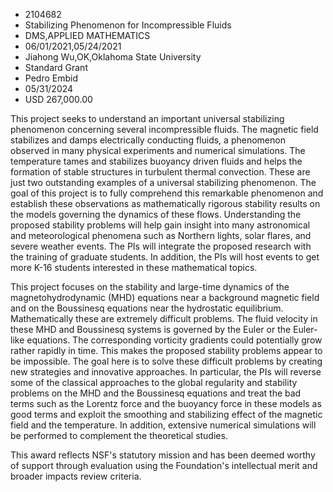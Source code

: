 
* 2104682
* Stabilizing Phenomenon for Incompressible Fluids
* DMS,APPLIED MATHEMATICS
* 06/01/2021,05/24/2021
* Jiahong Wu,OK,Oklahoma State University
* Standard Grant
* Pedro Embid
* 05/31/2024
* USD 267,000.00

This project seeks to understand an important universal stabilizing phenomenon
concerning several incompressible fluids. The magnetic field stabilizes and
damps electrically conducting fluids, a phenomenon observed in many physical
experiments and numerical simulations. The temperature tames and stabilizes
buoyancy driven fluids and helps the formation of stable structures in turbulent
thermal convection. These are just two outstanding examples of a universal
stabilizing phenomenon. The goal of this project is to fully comprehend this
remarkable phenomenon and establish these observations as mathematically
rigorous stability results on the models governing the dynamics of these flows.
Understanding the proposed stability problems will help gain insight into many
astronomical and meteorological phenomena such as Northern lights, solar flares,
and severe weather events. The PIs will integrate the proposed research with the
training of graduate students. In addition, the PIs will host events to get more
K-16 students interested in these mathematical topics.

This project focuses on the stability and large-time dynamics of the
magnetohydrodynamic (MHD) equations near a background magnetic field and on the
Boussinesq equations near the hydrostatic equilibrium. Mathematically these are
extremely difficult problems. The fluid velocity in these MHD and Boussinesq
systems is governed by the Euler or the Euler-like equations. The corresponding
vorticity gradients could potentially grow rather rapidly in time. This makes
the proposed stability problems appear to be impossible. The goal here is to
solve these difficult problems by creating new strategies and innovative
approaches. In particular, the PIs will reverse some of the classical approaches
to the global regularity and stability problems on the MHD and the Boussinesq
equations and treat the bad terms such as the Lorentz force and the buoyancy
force in these models as good terms and exploit the smoothing and stabilizing
effect of the magnetic field and the temperature. In addition, extensive
numerical simulations will be performed to complement the theoretical studies.

This award reflects NSF's statutory mission and has been deemed worthy of
support through evaluation using the Foundation's intellectual merit and broader
impacts review criteria.
